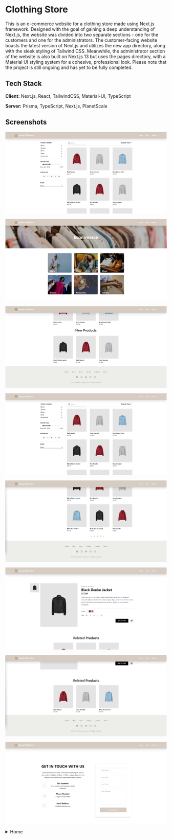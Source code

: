 
# Clothing Store

This is an e-commerce website for a clothing store made using Next.js framework. Designed with the goal of gaining a deep understanding of Next.js, the website was divided into two separate sections - one for the customers and one for the administrators. The customer-facing website boasts the latest version of Next.js and utilizes the new app directory, along with the sleek styling of Tailwind CSS. Meanwhile, the administrator section of the website is also built on Next.js 13 but uses the pages directory, with a Material UI styling system for a cohesive, professional look. Please note that the project is still ongoing and has yet to be fully completed.
## Tech Stack

**Client:** Next.js, React, TailwindCSS, Material-UI, TypeScript

**Server:** Prisma, TypeScript, Next.js, PlanetScale


## Screenshots

![App Screenshot](https://raw.githubusercontent.com/genti91/clothing-store/main/images/store1.png)

![App Screenshot](https://raw.githubusercontent.com/genti91/clothing-store/main/images/home1.png)

![App Screenshot](https://raw.githubusercontent.com/genti91/clothing-store/main/images/home2.png)

![App Screenshot](https://raw.githubusercontent.com/genti91/clothing-store/main/images/store1.png)

![App Screenshot](https://raw.githubusercontent.com/genti91/clothing-store/main/images/store2.png)

![App Screenshot](https://raw.githubusercontent.com/genti91/clothing-store/main/images/details1.png)

![App Screenshot](https://raw.githubusercontent.com/genti91/clothing-store/main/images/details2.png)

![App Screenshot](https://raw.githubusercontent.com/genti91/clothing-store/main/images/contact.png)


<details>
  <summary>Home</summary><details>
  <img src="https://raw.githubusercontent.com/genti91/clothing-store/main/images/home1.png" name="image-name">
  <img src="https://raw.githubusercontent.com/genti91/clothing-store/main/images/home2.png" name="image-name">
</details>
